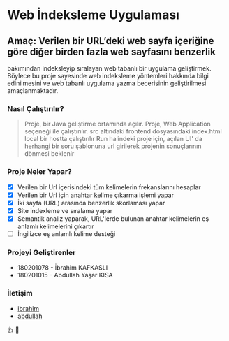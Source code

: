 # Web İndeksleme Uygulaması

## Amaç: Verilen bir URL’deki web sayfa içeriğine göre diğer birden fazla web sayfasını benzerlik
bakımından indeksleyip sıralayan web tabanlı bir uygulama geliştirmek. Böylece bu proje sayesinde
web indeksleme yöntemleri hakkında bilgi edinilmesini ve web tabanlı uygulama yazma becerisinin
geliştirilmesi amaçlanmaktadır.

### Nasıl Çalıştırılır?

> Proje, bir Java geliştirme ortamında açılır.
> Proje, Web Application seçeneği ile çalıştırılır.
> src altındaki frontend dosyasındaki index.html local bir hostta çalıştırılır
> Run halindeki proje için, açılan UI' da herhangi bir soru şablonuna url girilerek projenin sonuçlarının dönmesi beklenir

### Proje Neler Yapar?

- [x] Verilen bir Url içerisindeki tüm kelimelerin frekanslarını hesaplar
- [x] Verilen bir Url için anahtar kelime çıkarma işlemi yapar
- [x] İki sayfa (URL) arasında benzerlik skorlaması yapar
- [x] Site indexleme ve sıralama yapar
- [x] Semantik analiz yaparak, URL'lerde bulunan anahtar kelimelerin eş anlamlı kelimelerini çıkartır
- [ ] İngilizce eş anlamlı kelime desteği

### Projeyi Geliştirenler

* 180201078 - İbrahim KAFKASLI
* 180201015 - Abdullah Yaşar KISA


### İletişim

* [ibrahim](https://www.linkedin.com/in/ibrahimkfksl/)
* [abdullah](https://www.linkedin.com/in/ayasarkisa/)

:+1: :rocket: 
